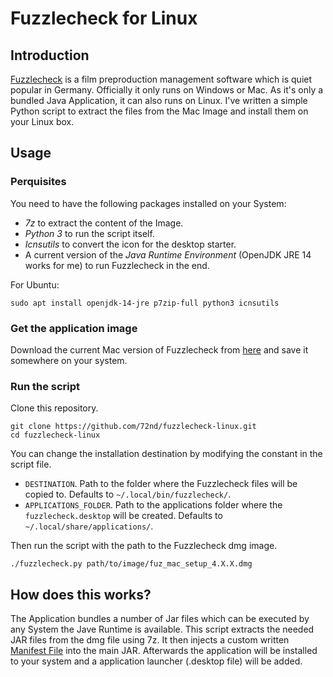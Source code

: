 # Fuzzlecheck for Linux

## Introduction 
 
[Fuzzlecheck](https://www.fuzzlecheck.de/index/EN/index.html) is a film preproduction management software which is quiet popular in Germany. Officially it only runs on Windows or Mac. As it's only a bundled Java Application, it can also runs on Linux. I've written a simple Python script to extract the files from the Mac Image and install them on your Linux box.


## Usage

### Perquisites 

You need to have the following packages installed on your System:

- _7z_ to extract the content of the Image.
- _Python 3_ to run the script itself.
- _Icnsutils_ to convert the icon for the desktop starter.
- A current version of the _Java Runtime Environment_ (OpenJDK JRE 14 works for me) to run Fuzzlecheck in the end.

For Ubuntu:

```shell script
sudo apt install openjdk-14-jre p7zip-full python3 icnsutils
``` 

### Get the application image

Download the current Mac version of Fuzzlecheck from [here](http://fuz4downloads.fuzzlecheck.com/?linkOSX=Fuzzlecheck) and save it somewhere on your system.


### Run the script

Clone this repository.

```shell script
git clone https://github.com/72nd/fuzzlecheck-linux.git
cd fuzzlecheck-linux
```

You can change the installation destination by modifying the constant in the script file.

- `DESTINATION`. Path to the folder where the Fuzzlecheck files will be copied to. Defaults to `~/.local/bin/fuzzlecheck/`.
- `APPLICATIONS_FOLDER`. Path to the applications folder where the `fuzzlecheck.desktop` will be created. Defaults to `~/.local/share/applications/`.

Then run the script with the path to the Fuzzlecheck dmg image.

```shell script
./fuzzlecheck.py path/to/image/fuz_mac_setup_4.X.X.dmg
```

## How does this works?

The Application bundles a number of Jar files which can be executed by any System the Jave Runtime is available. This script extracts the needed JAR files from the dmg file using 7z. It then injects a custom written [Manifest File](https://docs.oracle.com/javase/tutorial/deployment/jar/manifestindex.html) into the main JAR. Afterwards the application will be installed to your system and a application launcher (.desktop file) will be added.


